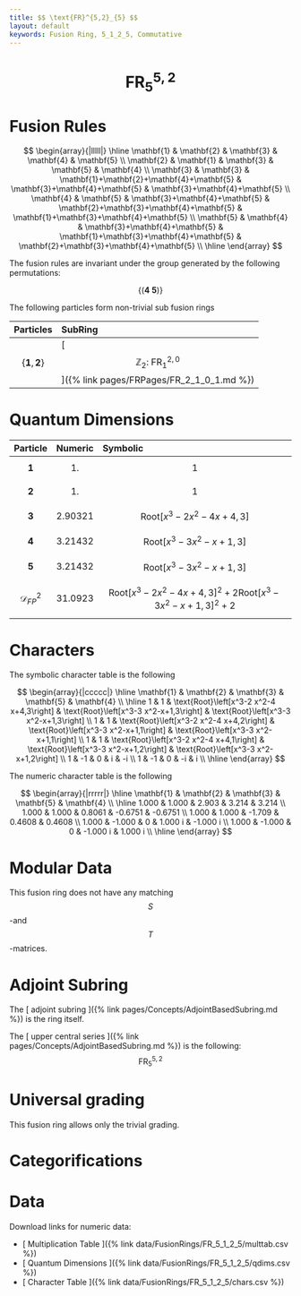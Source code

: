 ```yaml
---
title: $$ \text{FR}^{5,2}_{5} $$
layout: default
keywords: Fusion Ring, 5_1_2_5, Commutative
---
```

# $$ \text{FR}^{5,2}_{5} $$


# Fusion Rules

$$
\begin{array}{|lllll|}
\hline
 \mathbf{1} & \mathbf{2} & \mathbf{3} & \mathbf{4} & \mathbf{5} \\
 \mathbf{2} & \mathbf{1} & \mathbf{3} & \mathbf{5} & \mathbf{4} \\
 \mathbf{3} & \mathbf{3} & \mathbf{1}+\mathbf{2}+\mathbf{4}+\mathbf{5} & \mathbf{3}+\mathbf{4}+\mathbf{5} & \mathbf{3}+\mathbf{4}+\mathbf{5} \\
 \mathbf{4} & \mathbf{5} & \mathbf{3}+\mathbf{4}+\mathbf{5} & \mathbf{2}+\mathbf{3}+\mathbf{4}+\mathbf{5} & \mathbf{1}+\mathbf{3}+\mathbf{4}+\mathbf{5} \\
 \mathbf{5} & \mathbf{4} & \mathbf{3}+\mathbf{4}+\mathbf{5} & \mathbf{1}+\mathbf{3}+\mathbf{4}+\mathbf{5} & \mathbf{2}+\mathbf{3}+\mathbf{4}+\mathbf{5} \\
\hline
\end{array}
$$


The fusion rules are invariant under the group generated by the following permutations:

$$ \{(\mathbf{4} \  \mathbf{5})\} $$


The following particles form non-trivial sub fusion rings

| Particles | SubRing |
| :------ | :------ |
| $$ \{\mathbf{1},\mathbf{2}\} $$ | [ $$ \mathbb{Z}_2:\ \text{FR}^{2,0}_{1} $$ ]({% link pages/FRPages/FR_2_1_0_1.md %}) |

# Quantum Dimensions

| Particle | Numeric | Symbolic |
| :------ | :------ | :------ |
| $$ \mathbf{1} $$ | $$ 1. $$ | $$ 1 $$ |
| $$ \mathbf{2} $$ | $$ 1. $$ | $$ 1 $$ |
| $$ \mathbf{3} $$ | $$ 2.90321 $$ | $$ \text{Root}\left[x^3-2 x^2-4 x+4,3\right] $$ |
| $$ \mathbf{4} $$ | $$ 3.21432 $$ | $$ \text{Root}\left[x^3-3 x^2-x+1,3\right] $$ |
| $$ \mathbf{5} $$ | $$ 3.21432 $$ | $$ \text{Root}\left[x^3-3 x^2-x+1,3\right] $$ |
| $$ \mathcal{D}_{FP}^2 $$ | $$ 31.0923 $$ | $$ \text{Root}\left[x^3-2 x^2-4 x+4,3\right]^2+2 \text{Root}\left[x^3-3 x^2-x+1,3\right]^2+2 $$ |

# Characters

The symbolic character table is the following

$$
\begin{array}{|ccccc|}
\hline
 \mathbf{1} & \mathbf{2} & \mathbf{3} & \mathbf{5} & \mathbf{4} \\
\hline
 1 & 1 & \text{Root}\left[x^3-2 x^2-4 x+4,3\right] & \text{Root}\left[x^3-3 x^2-x+1,3\right] & \text{Root}\left[x^3-3 x^2-x+1,3\right] \\
 1 & 1 & \text{Root}\left[x^3-2 x^2-4 x+4,2\right] & \text{Root}\left[x^3-3 x^2-x+1,1\right] & \text{Root}\left[x^3-3 x^2-x+1,1\right] \\
 1 & 1 & \text{Root}\left[x^3-2 x^2-4 x+4,1\right] & \text{Root}\left[x^3-3 x^2-x+1,2\right] & \text{Root}\left[x^3-3 x^2-x+1,2\right] \\
 1 & -1 & 0 & i & -i \\
 1 & -1 & 0 & -i & i \\
\hline
\end{array}
$$

The numeric character table is the following

$$
\begin{array}{|rrrrr|}
\hline
 \mathbf{1} & \mathbf{2} & \mathbf{3} & \mathbf{5} & \mathbf{4} \\
\hline
 1.000 & 1.000 & 2.903 & 3.214 & 3.214 \\
 1.000 & 1.000 & 0.8061 & -0.6751 & -0.6751 \\
 1.000 & 1.000 & -1.709 & 0.4608 & 0.4608 \\
 1.000 & -1.000 & 0 & 1.000 i & -1.000 i \\
 1.000 & -1.000 & 0 & -1.000 i & 1.000 i \\
\hline
\end{array}
$$

# Modular Data

This fusion ring does not have any matching $$ S $$-and $$ T $$-matrices.

# Adjoint Subring

The [ adjoint subring ]({% link pages/Concepts/AdjointBasedSubring.md %}) is the ring itself.

The [ upper central series ]({% link pages/Concepts/AdjointBasedSubring.md %}) is the following:
$$ \text{FR}^{5,2}_{5} $$

# Universal grading

This fusion ring allows only the trivial grading.

# Categorifications



# Data

Download links for numeric data:

* [ Multiplication Table ]({% link data/FusionRings/FR_5_1_2_5/multtab.csv %})
* [ Quantum Dimensions ]({% link data/FusionRings/FR_5_1_2_5/qdims.csv %})
* [ Character Table ]({% link data/FusionRings/FR_5_1_2_5/chars.csv %})